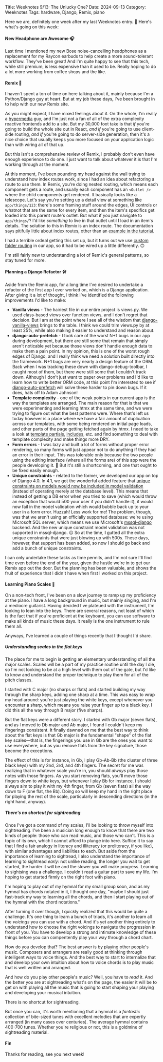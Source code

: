 Title: Weeknotes 9/13: The Unlucky One?
Date: 2024-09-13
Category: Weeknotes
Tags: hardware, Django, Remix, piano

Here we are, definitely one week after my last Weeknotes entry. 🙂️ Here's what's going on this week:

#### New Headphone are Awesome 🎧️

Last time I mentioned my new Bose noise-cancelling headphones as a replacement for my Raycon earbuds to help create a more sound-tolerant workflow. They've been great! And I'm quite happy to see that this tech, while still premium, is less expensive than it used to be. Really hoping to do a lot more working from coffee shops and the like.

#### Remix 🔁️

I haven't spent a ton of time on here talking about it, mainly because I'm a Python/Django guy at heart. But at my job these days, I've been brought in to help with our new Remix site.

As you might expect, I have mixed feelings about it. On the whole, I'm really a [hypermedia](https://htmx.org/essays/hypermedia-driven-applications/) guy, and I'm just not a fan of all of the extra complexity reactive frontends add to a site. But my 30,000 foot take is that _if_ you're going to build the whole site out in React, _and if_ you're going to use client-side routing, _and if_ you're going to do server-side generation, then it's a nice choice that usually keeps you more focused on your application logic than with wiring all of that up.

But this isn't a comprehensive review of Remix, I probably don't even have enough experience to do one. I just want to talk about whatever it is that I'm working through at the moment.

At this moment, I've been pounding my head against the wall trying to understand how index routes work, since I had an idea about refactoring a route to use them. In Remix, you're doing nested routing, which means each component gets a route, and usually each component has an `<Outlet />` where the child components get rendered. It basically looks like a telescope. Let's say you're setting up a detail view at something like `app/things/123`: there's some framing stuff around the edges, UI controls or whatnot that are the same for every item, and then the item's specifics get loaded into this parent route's outlet. But what if you just navigate to `app/things/`? I'd like _something_ to live in that outlet until I load in an item's details. The solution to this in Remix is an index route. The documentation says pitifully little about index routes, other than an [example in the tutorial](https://remix.run/docs/en/main/start/tutorial#index-routes).

I had a terrible ordeal getting this set up, but it turns out we use [custom folder routing](https://remix.run/docs/en/main/file-conventions/routes#folders-for-organization) in our app, so it had to be wired up a little differently. 🙃️

I'm still fairly new to understanding a lot of Remix's general patterns, so stay tuned for more.

#### Planning a Django Refactor 🛠️

Aside from the Remix app, for a long time I've desired to undertake a refactor of the first app I ever worked on, which is a Django application. After giving it a lot of thought, I think I've identified the following improvements I'd like to make:

- **Vanilla views** - The hairiest file in our entire project is views.py. We used class-based views over function views, and I don't regret that decision. But I am at the point where I see all of the wisdom that [django-vanilla-views](https://pypi.org/project/django-vanilla-views/) brings to the table. I think we could trim views.py by at least 25%, while also making it easier to understand and reason about.
- **django-auto-prefetch** - I took care of the worst N+1 bugs in our app during development, but there are still some that remain that simply aren't noticable yet because those views don't handle enough data to make them a pain point. In my opinion, this is one of the worst rough edges of Django, and I really think we need a solution built directly into the framework. N+1 bugs are very nearly a design feature of the ORM. Back when I was tracking these down with django-debug-toolbar, I caught most of them, but there were still some that I couldn't track down. Although I don't just want to paper over problems and I'd like to learn how to write better ORM code, at this point I'm interested to see if [django-auto-prefetch](https://pypi.org/project/django-auto-prefetch/) will solve these harder to pin down bugs. If it does, hats off to Adam Johnson!
- **Template complexity** - one of the weak points in our current app is the way the templates are arranged. The main reason for that is that we were experimenting and learning htmx at the same time, and we were trying to figure out what the best patterns were. Where that's left us today however is a place where we have a fair amount of duplication across our templates, with some being rendered on initial page loads, and other parts of the page getting fetched again by htmx. I need to take a look at [template partials](https://pypi.org/project/django-template-partials/), [includes](https://docs.djangoproject.com/en/stable/ref/templates/builtins/#include), etc. and find something to deal with template complexity and make things more DRY.
- **Form errors** - I was lazy and built a lot of forms without proper error rendering, so many forms will just appear not to do anything if they had an error in their input. This was tolerable only because the two people using the editing interface (where all the forms are) of this app were the people developing it. 🙂️ But it's still a shortcoming, and one that ought to be fixed easily enough.
- **Unique constraints** - related to the former, we developed our app on top of Django 4.0. In 4.1, we got the wonderful added feature that [unique constraints on models would now be included in model validation](https://docs.djangoproject.com/en/4.1/releases/4.1/#validation-of-constraints) (instead of operating merely at the database level). This means that instead of getting a DB error when you tried to save (which would throw an exception that would 500 your user if you didn't handle it), it would now fail in the model validation which would bubble back up to your user in a form error. Huzzah! Less work for me! The problem, though, was that we aren't using an officially supported database: we're using Microsoft SQL server, which means we use Microsoft's [mssql-django](https://pypi.org/project/mssql-django/) backend. And the new unique constraint model validation was not supported in mssql-django. ☹️ So at the time, I gutted all the extra unique constraints that were just blowing up with 500s. These days, however, that support has been added, so now I should go back and add a bunch of unique constraints.

I can only undertake these tasks as time permits, and I'm not sure I'll find time even before the end of the year, given the hustle we're in to get our Remix app out the door. But the planning has been valuable, and shows the fruit of experience that I didn't have when first I worked on this project.

#### Learning Piano Scales 🎹️

On a non-tech front, I've been on a slow journey to ramp up my proficiency at the piano. I have a long background in music, but mainly singing, and I'm a mediocre guitarist. Having decided I've plateued with the instrument, I'm looking to lean into the keys. There are several reasons, not least of which is the fact that if you're proficient at the keyboard, you can use software to make all kinds of music these days. It really is the one instrument to rule them all.

Anyways, I've learned a couple of things recently that I thought I'd share.

##### Understanding scales in the flat keys

The place for me to begin is getting an elementary understanding of all the major scales. Scales will be a part of my practice routine until the day I die, so I'm not looking to be at a high level with them out of the gate, but I'd like to know and understand the proper technique to play them for all of the pitch classes.

I started with C major (no sharps or flats) and started building my way through the sharp keys, adding one sharp at a time. This was easy to wrap my head around: you're just playing the white keys, except whenever you encounter a sharp, which means you raise your finger up to a black key. I did this all the way through B major (five sharps).

But the flat keys were a different story. I started with Gb major (seven flats), and as I moved to Db major and Ab major, I found I couldn't keep my fingerings consistent. It finally dawned on me that the best way to think about the flat keys is that Gb major is the fundamental "shape" of the flat key scales&mdash;that is, the fingerings you use in Gb are the ones you want to use everywhere, but as you remove flats from the key signature, those become the exceptions. 

The effect of this is for instance, in Gb, I play Gb-Ab-Bb (the cluster of three black keys) with my 2nd, 3rd, and 4th fingers. The secret for me was realizing that in whatever scale you're in, you should _always_ play those notes with those fingers. As you start removing flats, you'll move those fingers down to white keys, but whenever I play Bb for instance, I should always aim to play it with my 4th finger, from Gb (seven flats) all the way down to F (one flat, the Bb). Doing so will keep my hand in the right place for playing the rest of the scale, particularly in descending directions (in the right hand, anyway).

##### There's no shortcut for sightreading

Once I've got a command of my scales, I'll be looking to throw myself into sightreading. I've been a musician long enough to know that there are two kinds of people: those who can read music, and those who can't. This is a topic of its own, which I cannot afford to plunge into here. Suffice it to say that I find a fair analogy in literacy and illiteracy (or preliteracy, if you like), with similar advantages and liabilities to each. But aside from the importance of learning to sightread, I also understand the importance of learning to sightread _early:_ not unlike reading, the longer you wait to get started, the harder it will be and the slower you will make progress. Learning to sightsing was a challenge. I couldn't read a guitar part to save my life. I'm hoping to get started firmly on the right foot with piano.

I'm hoping to play out of my hymnal for my small group soon, and as my hymnal has chords notated in it, I thought one day, "maybe I should just fast-track my way to learning all the chords, and then I start playing out of the hymnal with the chord notations." 

After turning it over though, I quickly realized that this would be quite a challenge. It's one thing to learn a bunch of triads, it's another to learn all the _voicings_ you can use with a chord. And it's yet another thing entirely to understand how to choose the right voicings to navigate the progression in front of you. You have to develop a strong and intimate knowledge of these things before you can compentently play your way through a chord chart.

How do you develop that? The best answer is by playing other people's music. Composers and arrangers are really good at thinking through intelligent ways to voice things. And the best way to start to internalize that and develop your own intuition about how to voice chords is to play music that is well written and arranged. 

And how do you play other people's music? Well, you have to _read_ it. And the better you are at sightreading what's on the page, the easier it will be to get on with playing all the music that is going to start shaping your playing and developing your musical intuition.

There is no shortcut for sightreading.

But once you can, it's worth mentioning that a hymnal is a _fantastic_ collection of bite-sized tunes with excellent melodies that are expertly arranged (in many cases over centuries). The average hymnal contains 400-700 tunes. Whether you're religious or not, this is a goldmine of sightreading material.

#### Fin

Thanks for reading, see you next week!